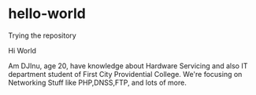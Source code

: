 # hello-world
Trying the repository

Hi World

Am DJInu, age 20, have knowledge about Hardware Servicing and also IT department student of First City Providential College.
We're focusing on Networking Stuff like PHP,DNSS,FTP, and lots of more.

